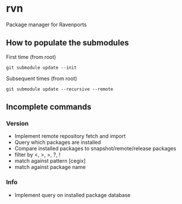 # rvn
Package manager for Ravenports


## How to populate the submodules

First time (from root)

```
git submodule update --init
```

Subsequent times (from root)

```
git submodule update --recursive --remote
```

## Incomplete commands

### Version

- Implement remote repository fetch and import
- Query which packages are installed
- Compare installed packages to snapshot/remote/release packages
- filter by <, >, =, ?, !
- match against pattern [cegix]
- match against package name

### Info

- Implement query on installed package database